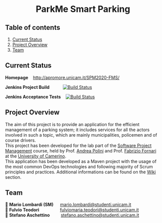 <h1 align="center">ParkMe Smart Parking</h1>

## Table of contents

1. [Current Status](#status)
2. [Project Overview](#about)
3. [Team](#team)

## Current Status <a name="status"/>

**Homepage** &nbsp;&nbsp; <http://apromore.unicam.it/SPM2020-FMS/>

**Jenkins Project Build** &nbsp;&nbsp;&nbsp;&nbsp;&nbsp;&nbsp;&nbsp;&nbsp;&nbsp; [![Build Status](http://apromore.unicam.it/jenkins/buildStatus/icon?job=SPM2020FMS)](http://apromore.unicam.it:80/jenkins/job/SPM2020FMS/)

**Jenkins Acceptance Tests** &nbsp;&nbsp; [![Build Status](http://apromore.unicam.it/jenkins/buildStatus/icon?job=SPM2020FMS-AcceptanceTests)](http://apromore.unicam.it:80/jenkins/job/SPM2020FMS-AcceptanceTests/)

## Project Overview <a name="about"/>

The aim of this project is to provide an application for the efficient management of a parking system; it includes services for all the actors involved in such a topic, which are mainly municipalities, policemen and of course drivers.    
This project has been developed for the lab part of the [Software Project Management](http://didattica.cs.unicam.it/doku.php?id=didattica:magistrale:spm:ay_2021:main) course, held by Prof. [Andrea Polini](http://docenti.unicam.it/pdett.aspx?ids=N&tv=d&UteId=626&ru=RD) and Prof. [Fabrizio Fornari](https://docenti.unicam.it/pdett.aspx?ids=N&tv=d&UteId=1179&ru=PROFCONTR) at the [University of Camerino](http://www.unicam.it/).   
This application has been developed as a Maven project with the usage of the most common DevOps technologies and following majority of Scrum principles and practices.
Additional informations can be found on the [Wiki](https://github.com/FabrizioFornari/SPM2020-FMS/wiki) section.  

## Team <a name="team"/>
👤 **Mario Lombardi (SM)** &emsp; <mario.lombardi@studenti.unicam.it>  
👤 **Fulvio Teodori** &emsp;&emsp;&emsp;&emsp;&nbsp; <fulviomaria.teodori@studenti.unicam.it>  
👤 **Stefano Aschettino** &emsp;&emsp; <stefano.aschettino@studenti.unicam.it> 


